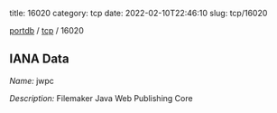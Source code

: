 title: 16020
category: tcp
date: 2022-02-10T22:46:10
slug: tcp/16020

[portdb](/) / [tcp](/category/tcp.html) / 16020


## IANA Data

_Name:_ jwpc

_Description:_ Filemaker Java Web Publishing Core

